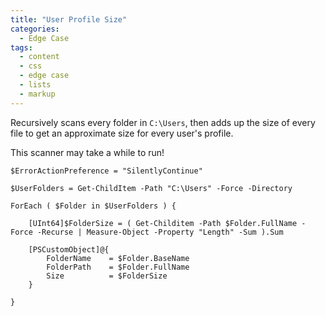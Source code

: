 ```yaml
---
title: "User Profile Size"
categories:
  - Edge Case
tags:
  - content
  - css
  - edge case
  - lists
  - markup
---
```



Recursively scans every folder in `C:\Users`, then adds up the size of every file to get an approximate size for every user's profile.

This scanner may take a while to run!

	$ErrorActionPreference = "SilentlyContinue"

	$UserFolders = Get-ChildItem -Path "C:\Users" -Force -Directory

	ForEach ( $Folder in $UserFolders ) {

		[UInt64]$FolderSize = ( Get-Childitem -Path $Folder.FullName -Force -Recurse | Measure-Object -Property "Length" -Sum ).Sum
		
		[PSCustomObject]@{
			FolderName    = $Folder.BaseName
			FolderPath    = $Folder.FullName
			Size          = $FolderSize
		}

	}